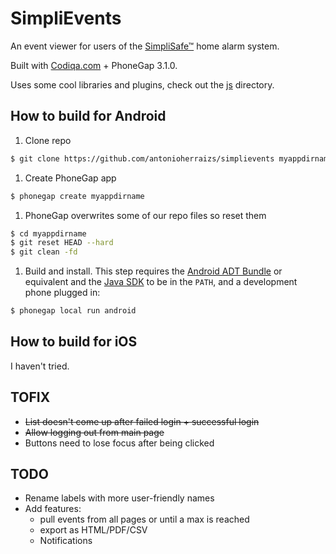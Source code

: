 # SimpliEvents
An event viewer for users of the [SimpliSafe&trade;](http://www.simplisafe.com) home alarm system.

Built with [Codiqa.com](http://www.codiqa.com) + PhoneGap 3.1.0.

Uses some cool libraries and plugins, check out the [js](www/js) directory.

## How to build for Android

1. Clone repo
```sh
$ git clone https://github.com/antonioherraizs/simplievents myappdirname
```

1. Create PhoneGap app
```sh
$ phonegap create myappdirname
```

1. PhoneGap overwrites some of our repo files so reset them
```sh
$ cd myappdirname
$ git reset HEAD --hard
$ git clean -fd
```

1. Build and install. This step requires the [Android ADT Bundle](http://developer.android.com/sdk/index.html) or equivalent and the [Java SDK](http://www.oracle.com/technetwork/java/javase/downloads/index.html) to be in the `PATH`, and a development phone plugged in:
```sh
$ phonegap local run android
```

## How to build for iOS
I haven't tried.

## TOFIX

- ~~List doesn't come up after failed login + successful login~~
- ~~Allow logging out from main page~~
- Buttons need to lose focus after being clicked

## TODO
- Rename labels with more user-friendly names
- Add features:
  - pull events from all pages or until a max is reached
  - export as HTML/PDF/CSV
  - Notifications
